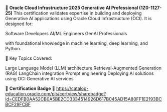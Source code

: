 🧠 **Oracle Cloud Infrastructure 2025 Generative AI Professional (1Z0-1127-25)**
This certification validates expertise in building and deploying Generative AI applications using Oracle Cloud Infrastructure (OCI). It is designed for:

Software Developers
AI/ML Engineers
GenAI Professionals

with foundational knowledge in machine learning, deep learning, and Python.

🧩 Key Topics Covered:

Large Language Model (LLM) architecture
Retrieval-Augmented Generation (RAG)
LangChain integration
Prompt engineering
Deploying AI solutions using OCI Generative AI services

🏅 **Certification Badge**
🔗 https://catalog-education.oracle.com/pls/certview/sharebadge?id=CEDFB0AA52CB0A5BE2CD3334514926D617B045AD15A80FF1E2193BCBCF29FCBF
